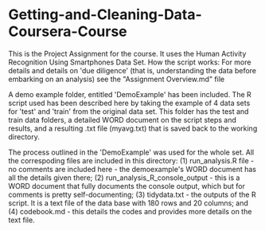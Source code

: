 Getting-and-Cleaning-Data-Coursera-Course
=========================================

This is the Project Assignment for the course. It uses the Human Activity Recognition Using Smartphones Data Set.
How the script works: For more details and details on 'due diligence' (that is, understanding 
the data before embarking on an analysis) see the "Assignment Overview.md" file 

A demo example folder, entitled 'DemoExample' has been included. The R script used has been described here
by taking the example of 4 data sets for 'test' and 'train' from the original data set. 
This folder has the test and train data folders,  a detailed WORD document on the script steps and results, 
and a resulting .txt file (myavg.txt) that is saved back to the working directory. 

The process outlined in the 'DemoExample' was used for the whole set. All the correspoding files are included in this directory: (1) run_analysis.R file - no comments are included here - the demoexample's WORD document has all the details given there; (2) run_analysis_R_console_output - this is a WORD document that fully documents the console output, which but for comments is pretty self-documenting; (3) tidydata.txt - the outputs of the R script. It is a text file of the data base with 180 rows and 20 columns; and (4) codebook.md - this details the codes and provides more details on the text file. 
